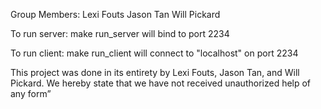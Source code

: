 ﻿Group Members:
	Lexi Fouts
	Jason Tan
	Will Pickard

To run server:
	make run_server
	will bind to port 2234

To run client:
	make run_client
	will connect to "localhost" on port 2234


This project was done in its entirety by Lexi Fouts, Jason Tan, and Will Pickard. We hereby
state that we have not received unauthorized help of any form”